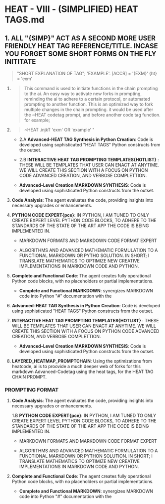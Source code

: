 # HEAT - VIII - (SIMPLIFIED) HEAT TAGS.md

## 1. **ALL "{SIMP}" ACT AS A SECOND MORE USER FRIENDLY HEAT TAG REFERENCE/TITLE. INCASE YOU FORGET SOME SHORT FORMS ON THE FLY INITITATE**

> "SHORT EXPLANATION OF TAG"; 'EXAMPLE'.
> [ACCR] = '{EXM}'
> {ht} = 'exm'

1. > This command is used to initiate functions in the chain prompting to the ai. An easy way to activate new forks in prompting, reminding the ai to adhere to a certain protocol, or automated prompting to another function. This is an optimized way to fork multiple changes in the chain prompting. it would be used after the ~HEAT codetag prompt, and before another code tag function. for example;

2. > ~HEAT .injkT 'exm' OR 'example' "

   - 2.A **Advanced-HEAT TAG Synthesis in Python Creation**: Code is developed using sophisticated "HEAT TAGS" Python constructs from the outset.

   - 2.B **INTERACTIVE HEAT TAG PROMPTING TEMPLATES{HOTLIST}** : THESE WILL BE TEMPLATES THAT USER CAN ENACT AT ANYTIME. WE WILL CREATE THIS SECTION WITH A FOCUS ON PYTHON CODE ADVANCED CREATION, AND VERBOSE COMPLETTION.

   - **Advanced-Level Creation MARKDOWN SYNTHESIS**: Code is developed using sophisticated Python constructs from the outset.

3. **Code Analysis**: The agent evaluates the code, providing insights into necessary upgrades or enhancements.

4. **PYTHON CODE EXPERT{pce}**: IN PYTHON, I AM TUNED TO ONLY CREATE EXPERT LEVEL PYTHON CODE BLOCKS, TO ADHERE TO THE STANDARDS OF THE STATE OF THE ART APP THE CODE IS BEING IMPLEMENTED IN.

   - MARKDOWN FORMATS AND MARKDOWN CODE FORMAT EXPERT

   - ALGORITHMS AND ADVANCED MATHEMATIC FORMULATION TO A FUNCTIONAL MARKDOWN OR PYTHO SOLUTION. IN SHORT; I TRANSLATE MATHEMATICS TO OPTIMIZE NEW CREATIVE IMPLEMENTATIONS IN MARKDOWN CODE AND PYTHON.

5. **Complete and Functional Code**: The agent creates fully operational Python code blocks, with no placeholders or partial implementations.

   - **Complete and Functional MARKDOWN**: synergizes MARKDOWN code into Python "#" documentation with the

6. **Advanced-HEAT TAG Synthesis in Python Creation**: Code is developed using sophisticated "HEAT TAGS" Python constructs from the outset.

7. **INTERACTIVE HEAT TAG PROMPTING TEMPLATES{HOTLIST}** : THESE WILL BE TEMPLATES THAT USER CAN ENACT AT ANYTIME. WE WILL CREATE THIS SECTION WITH A FOCUS ON PYTHON CODE ADVANCED CREATION, AND VERBOSE COMPLETTION.

   - **Advanced-Level Creation MARKDOWN SYNTHESIS**: Code is developed using sophisticated Python constructs from the outset.

8. **LAYERED_HEATMAP_PROMPTCHAIN**: Using the optimizations from heatcode, ai is to proovide a much deeper web of forks for this markdown Advanced-Codetag using the heat tags, for the HEAT TAG CHAIN PROMPT.

### PROMPTING FORMAT

1. **Code Analysis**: The agent evaluates the code, providing insights into necessary upgrades or enhancements.

   1.B **PYTHON CODE EXPERT{pce}**: IN PYTHON, I AM TUNED TO ONLY CREATE EXPERT LEVEL PYTHON CODE BLOCKS, TO ADHERE TO THE STANDARDS OF THE STATE OF THE ART APP THE CODE IS BEING IMPLEMENTED IN.

   - MARKDOWN FORMATS AND MARKDOWN CODE FORMAT EXPERT

   - ALGORITHMS AND ADVANCED MATHEMATIC FORMULATION TO A FUNCTIONAL MARKDOWN OR PYTHON SOLUTION. IN SHORT; I TRANSLATE MATHEMATICS TO OPTIMIZE NEW CREATIVE IMPLEMENTATIONS IN MARKDOWN CODE AND PYTHON.

2. **Complete and Functional Code**: The agent creates fully operational Python code blocks, with no placeholders or partial implementations.

   - **Complete and Functional MARKDOWN**: synergizes MARKDOWN code into Python "#" documentation with the
